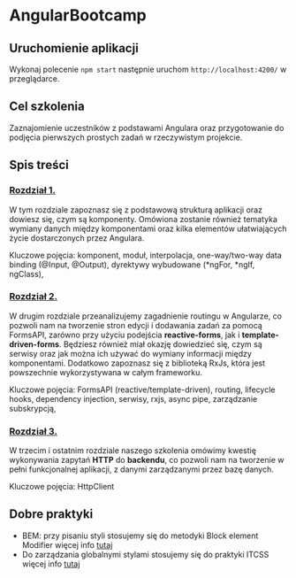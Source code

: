 # AngularBootcamp

## Uruchomienie aplikacji

Wykonaj polecenie `npm start` następnie uruchom `http://localhost:4200/` w przeglądarce.

## Cel szkolenia

Zaznajomienie uczestników z podstawami Angulara oraz przygotowanie do podjęcia pierwszych prostych zadań w rzeczywistym
projekcie.

## Spis treści

### [Rozdział 1.](./src/resources/chapter-1/README.md)

W tym rozdziale zapoznasz się z podstawową strukturą aplikacji oraz dowiesz się, czym są komponenty. Omówiona zostanie
również tematyka wymiany danych między komponentami oraz kilka elementów ułatwiających życie dostarczonych przez
Angulara.

Kluczowe pojęcia: komponent, moduł, interpolacja, one-way/two-way data binding (@Input, @Output),
dyrektywy wybudowane (*ngFor, *ngIf, ngClass),

### [Rozdział 2.](./src/resources/chapter-2/README.md)

W drugim rozdziale przeanalizujemy zagadnienie routingu w Angularze, co pozwoli nam na tworzenie stron edycji i
dodawania zadań za pomocą FormsAPI, zarówno przy użyciu podejścia **reactive-forms**, jak i **template-driven-forms**.
Będziesz
również miał okazję dowiedzieć się, czym są serwisy oraz jak można ich używać do wymiany informacji między komponentami.
Dodatkowo zapoznasz się z biblioteką RxJs, która jest powszechnie wykorzystywana w całym frameworku.

Kluczowe pojęcia: FormsAPI (reactive/template-driven), routing, lifecycle hooks, dependency injection, serwisy, rxjs,
async pipe, zarządzanie subskrypcją,

### [Rozdział 3.](./src/resources/chapter-3/README.md)

W trzecim i ostatnim rozdziale naszego szkolenia omówimy kwestię wykonywania zapytań **HTTP** do **backendu**, co
pozwoli nam na tworzenie w pełni funkcjonalnej aplikacji, z danymi zarządzanymi przez bazę danych.

Kluczowe pojęcia: HttpClient

## Dobre praktyki

- BEM: przy pisaniu styli stosujemy się do metodyki Block element Modifier więcej
  info [tutaj](https://www.nafrontendzie.pl/metodyki-css-2-bem)
- Do zarządzania globalnymi stylami stosujemy się do praktyki ITCSS więcej
  info [tutaj](https://www.wpdesk.pl/blog/struktura-itcss-czyli-jak-zapanowac-nad-plikami-css/)
